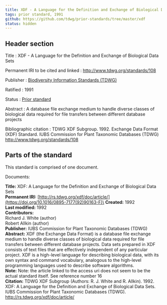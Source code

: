 ```yaml
---
title: XDF - A Language for the Definition and Exchange of Biological Data Sets
tags: prior standard, 1991
github: https://github.com/tdwg/prior-standards/tree/master/xdf
status: hidden
---
```


## Header section

Title
: XDF - A Language for the Definition and Exchange of Biological Data Sets

Permanent IRI to be cited and linked
: <http://www.tdwg.org/standards/108>

Publisher
: [Biodiversity Information Standards (TDWG)](https://www.tdwg.org/)

Ratified
: 1991

Status
: [Prior standard](https://www.tdwg.org/standards/status-and-categories/)

Abstract
: A database file exchange medium to handle diverse classes of biological data required for file transfers between different database projects

Bibliographic citation
: TDWG XDF Subgroup. 1992. Exchange Data Format (XDF) Standard. IUBS Commission for Plant Taxonomic Databases (TDWG) http://www.tdwg.org/standards/108

## Parts of the standard

This standard is comprised of one document. 

Documents:

**Title:** XDF: A Language for the Definition and Exchange of Biological Data Sets\
**Permanent IRI:** [http://rs.tdwg.org/xdf/doc/article/](https://doi.org/10.1016/0895-7177(92)90163-F)\
**Created:** 1992\
**Last modified:** 1992\
**Contributors:**\
Richard J. White (author)\
Robert Allkin (author)\
**Publisher:** IUBS Commission for Plant Taxonomic Databases (TDWG)\
**Abstract:** XDF (the Exchange Data Format) is a database file exchange medium to handle diverse classes of biological data required for file transfers between different database projects. Data sets prepared in XDF consists of text files that are effectively independent of any particular project. XDF is a high-level language for describing biological data, with its own syntax and command vocabulary, analogous to the high-level programming languages used to describe software algorithms. \
**Note:** Note: the article linked to the access uri does not seem to be the actual standard itself.  See reference number 16\
**Citation:** TDWG XDF Subgroup (Authors: R. J. White and R. Allkin). 1992. XDF: A Language for the Definition and Exchange of Biological Data Sets. IUBS Commission for Plant Taxonomic Databases (TDWG). http://rs.tdwg.org/xdf/doc/article/

